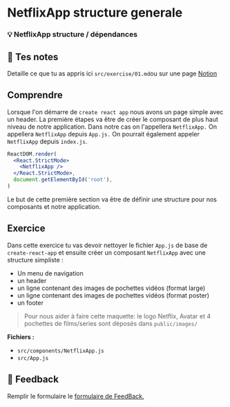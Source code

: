 # NetflixApp structure generale

### 💡 NetflixApp structure / dépendances

## 📝 Tes notes

Detaille ce que tu as appris ici
`src/exercise/01.md`ou sur une page [Notion](https://go.mikecodeur.com/course-notes-template)

## Comprendre

Lorsque l'on démarre de `create react app` nous avons un page simple avec un
header. La première étapes va être de créer le composant de plus haut niveau de
notre application. Dans notre cas on l'appellera `NetflixApp.` On appellera
`NetflixApp` depuis `App.js.` On pourrait également appeler `NetflixApp` depuis
`index.js`.

```jsx
ReactDOM.render(
  <React.StrictMode>
    <NetflixApp />
  </React.StrictMode>,
  document.getElementById('root'),
)
```

Le but de cette première section va être de définir une structure pour nos
composants et notre application.

## Exercice

Dans cette exercice tu vas devoir nettoyer le fichier `App.js` de base de
`create-react-app` et ensuite créer un composant `NetflixApp` avec une structure
simpliste :

- Un menu de navigation
- un header
- un ligne contenant des images de pochettes vidéos (format large)
- un ligne contenant des images de pochettes vidéos (format poster)
- un footer

> Pour nous aider à faire cette maquette: le logo Netflix, Avatar et 4 pochettes
> de films/series sont déposés dans `public/images/`

**Fichiers :**

- `src/components/NetflixApp.js`
- `src/App.js`

## 🐜 Feedback

Remplir le formulaire le
[formulaire de FeedBack.](https://go.mikecodeur.com/cours-react-avis?entry.1430994900=React%20NetFlix%20Clone&entry.533578441=01%20NetflixApp%20structure)
